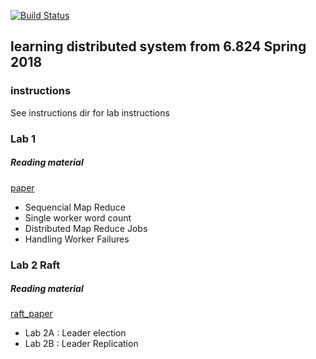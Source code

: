 [![Build Status](https://travis-ci.com/yogyrahmawan/learn_distributed_system.png)](https://travis-ci.com/yogyrahmawan/learn_distributed_system)
## learning distributed system from 6.824 Spring 2018 

### instructions 
See instructions dir for lab instructions

### Lab 1 
##### Reading material
[paper](http://research.google.com/archive/mapreduce-osdi04.pdf)

* Sequencial Map Reduce 
* Single worker word count 
* Distributed Map Reduce Jobs
* Handling Worker Failures

### Lab 2 Raft
##### Reading material
[raft_paper](https://raft.github.io/raft.pdf)

* Lab 2A : Leader election
* Lab 2B : Leader Replication
